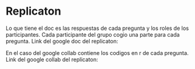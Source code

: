 # Replicaton
Lo que tiene el doc es las respuestas de cada pregunta y
los roles de los participantes.
Cada participante del grupo cogio una parte para cada pregunta.
Link del google doc del replicaton:

En el caso del google collab contiene los codigos en r de cada pregunta.
Link del google collab del replicaton:
